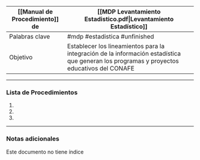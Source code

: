 
| [[Manual de Procedimiento]] de | [[MDP Levantamiento Estadistico.pdf\|Levantamiento Estadístico]] |
| --------------------------- | ---------------------------------------------- |
| Palabras clave              | #mdp #estadistica #unfinished |
| Objetivo                    |  Establecer los lineamientos para la integración de la información estadística que generan los programas y proyectos educativos del CONAFE                                              |

---

### Lista de Procedimientos
1. 
2. 
3. 

---

### Notas adicionales

Este documento no tiene índice